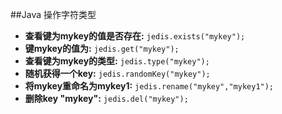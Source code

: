 ##Java 操作字符类型
- **查看键为mykey的值是否存在:** `jedis.exists("mykey");`
- **键mykey的值为:** `jedis.get("mykey");`
- **查看键为mykey的类型:** `jedis.type("mykey");`
- **随机获得一个key:** `jedis.randomKey("mykey");`
- **将mykey重命名为mykey1:** `jedis.rename("mykey","mykey1");`
- **删除key "mykey":** `jedis.del("mykey");`


